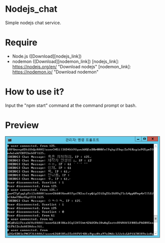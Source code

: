 # Nodejs_chat
Simple nodejs chat service.

# Require
- Node.js ([Download][nodejs_link])
- nodemon ([Download][nodemon_link])
[nodejs_link]: https://nodejs.org/en/ "Download nodejs"
[nodemon_link]: https://nodemon.io/ "Download nodemon"

# How to use it?
Input the "npm start" command at the command prompt or bash.

# Preview
![bash](bash.png?raw=true "bash")
